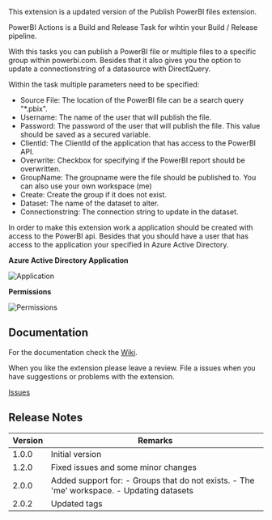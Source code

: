 This extension is a updated version of the Publish PowerBI files extension.

PowerBI Actions is a Build and Release Task for wihtin your Build / Release pipeline.

With this tasks you can publish a PowerBI file or multiple files to a specific group within powerbi.com. Besides that it also gives you the option to update a connectionstring of a datasource with DirectQuery.

Within the task multiple parameters need to be specified:
* Source File: The location of the PowerBI file can be a search query "*.pbix".
* Username: The name of the user that will publish the file.
* Password: The password of the user that will publish the file. This value should be saved as a secured variable.
* ClientId: The ClientId of the application that has access to the PowerBI API.
* Overwrite: Checkbox for specifying if the PowerBI report should be overwritten.
* GroupName: The groupname were the file should be published to. You can also use your own workspace (me)
* Create: Create the group if it does not exist. 
* Dataset: The name of the dataset to alter.
* Connectionstring: The connection string to update in the dataset.

In order to make this extension work a application should be created with access to the PowerBI api. Besides that you should have a user that has access to the application your specified in Azure Active Directory.

**Azure Active Directory Application**

![Application](https://github.com/maikvandergaag/msft-vsts-extensions/raw/master/docs/images/application.png "Azure Active Directory Application")

**Permissions**

![Permissions](https://github.com/maikvandergaag/msft-vsts-extensions/raw/master/docs/images/permissions.png "Azure Active Directory Permissions")

## Documentation

For the documentation check the [Wiki](https://github.com/MaikvanderGaag/msft-vsts-extensions/wiki).

When you like the extension please leave a review. File a issues when you have suggestions or problems with the extension.

[Issues](https://github.com/MaikvanderGaag/msft-vsts-extensions/issues)

## Release Notes

| Version | Remarks                             |  
|---------|-------------------------------------|
| 1.0.0   | Initial version                     |
| 1.2.0   | Fixed issues and some minor changes |
| 2.0.0   | Added support for: - Groups that do not exists. - The 'me' workspace. - Updating datasets |
| 2.0.2   | Updated tags |

